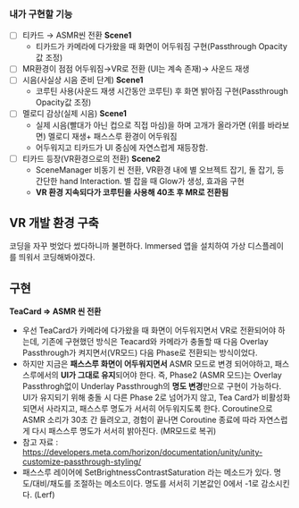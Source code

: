 ### 내가 구현할 기능
- [ ] 티카드 → ASMR씬 전환 **Scene1**
	- 티카드가 카메라에 다가왔을 때 화면이 어두워짐 구현(Passthrough Opacity값 조정)
- [ ] MR환경이 점점 어두워짐→VR로 전환 (UI는 계속 존재)→ 사운드 재생
- [ ] 시음(사실상 시음 준비 단계) **Scene1**
	- 코루틴 사용(사운드 재생 시간동안 코루틴) 후 화면 밝아짐 구현(Passthrough Opacity값 조정)
- [ ] 멜로디 감상(실제 시음) **Scene1**
	- 실제 시음(빨대가 아닌 컵으로 직접 마심)을 하며 고개가 올라가면 (위를 바라보면) 멜로디 재생+ 패스스루 환경이 어두워짐
	- 어두워지고 티카드가 UI 중심에 자연스럽게 재등장함.
- [ ] 티카드 등장(VR환경으로의 전환) **Scene2**
	- SceneManager 비동기 씬 전환, VR환경 내에 별 오브젝트 잡기, 돌 잡기, 등 간단한 hand Interaction. 별 잡을 때 Glow가 생성, 효과음 구현
	- **VR 환경 지속되다가 코루틴을 사용해 40초 후 MR로 전환됨**

## VR 개발 환경 구축
코딩을 자꾸 벗었다 썼다하니까 불편하다. Immersed 앱을 설치하여 가상 디스플레이를 띄워서 코딩해봐야겠다.

## 구현
**TeaCard => ASMR 씬 전환**
- 우선 TeaCard가 카메라에 다가왔을 때 화면이 어두워지면서 VR로 전환되어야 하는데, 기존에 구현했던 방식은 Teacard와 카메라가 충돌할 때 다음 Overlay Passthrough가 켜지면서(VR모드) 다음 Phase로 전환되는 방식이었다. 
- 하지만 지금은 **패스스루 화면이 어두워지면서** ASMR 모드로 변경 되어야하고, 패스스루에서의 **UI가 그대로 유지**되어야 한다. 즉, Phase2 (ASMR 모드)는 Overlay Passthrogh없이 Underlay Passthrough의 **명도 변경**만으로 구현이 가능하다. UI가 유지되기 위해 충돌 시 다른 Phase 2로 넘어가지 않고, Tea Card가 비활성화 되면서 사라지고, 패스스루 명도가 서서히 어두워지도록 한다.  Coroutine으로 ASMR 소리가 30초 간 들려오고, 경험이 끝나면 Coroutine 종료에 따라 자연스럽게 다시 패스스루 명도가 서서히 밝아진다. (MR모드로 복귀)
- 참고 자료 : https://developers.meta.com/horizon/documentation/unity/unity-customize-passthrough-styling/ 
- 패스스루 레이어에 SetBrightnessContrastSaturation 라는 메소드가 있다. 명도/대비/채도를 조절하는 메소드이다. 명도를 서서히 기본값인 0에서 -1로 감소시킨다. (Lerf)